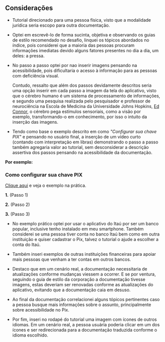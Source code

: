 ## Considerações

- Tutorial direcionado para uma pessoa física, visto que a modalidade jurídica seria escopo para outra documentação.

- Optei em escrevê-lo de forma sucinta, objetiva e observando os guias de estilo recomendado no desafio, linquei os tópicos abordados no índice, pois considerei que a maioria das pessoas procuram informações imediatas devido alguns fatores presentes no dia a dia, um deles: a pressa.

- No passo a passo optei por nao inserir imagens pensando na acessibilidade, pois dificultaria o acesso à informação para as pessoas com deficiência visual. 

  Contudo, ressalto que além dos passos devidamente descritos seria uma opção inserir em cada passo a imagem da tela do aplicativo, visto que     o cérebro humano é um sistema de processamento de informações, e segundo uma pesquisa realizada pelo pesquisador e professor de neurociência na Escola de Medicina da Universidade Johns Hopkins, [Ed Connor](https://krieger.jhu.edu/mbi/directory/ed-connor/), o cérebro pega estímulos sensoriais, como a visão por exemplo, transformando-o em conhecimento, por isso o intuito da inserção das imagens.

- Tendo como base o exemplo descrito em como _"Configurar sua chave PIX"_ e pensando no usuário final, a inserção de um vídeo curto (contando com interpretação em libras) demonstrando o passo a passo também agregaria valor ao tutorial, sem desconsiderar a descrição assertiva dos passos pensando na acessibilidade da documentação.

 **Por exemplo:**
 
 ### **Como configurar sua chave PIX**
 [Clique aqui](https://www.youtube.com/watch?v=cnDOedwhr90) e veja o exemplo na prática.
 
**1.** (Passo 1)

**2.** (Passo 2)

**3.** (Passo 3)

- No exemplo prático optei por usar o aplicativo do Itaú por ser um banco popular, inclusive tenho instalado em meu smartphone. Também considerei se uma pessoa tiver conta no banco Itaú bem como em outra instituição e quiser cadastrar o Pix, talvez o tutorial o ajude a escolher a conta do Itaú.

- Também inseri exemplos de outras instituições financeiras para apoiar mais pessoas que venham a ter contas em outros bancos.

- Destaco que em um cenário real, a documentação necessitaria de atualizações conforme mudanças viessem a ocorrer. E se por ventura, seguindo o guia de estilo da corporação a documentação tivesse imagens, estas deveriam ser renovadas conforme as atualizações do aplicativo, evitando que a documentação caia em desuso.

- Ao final da documentação correlacionei alguns tópicos pertinentes caso a pessoa busque mais informações sobre o assunto, principalmente sobre acessibilidade no Pix.

- Por fim, inseri no rodapé do tutorial uma imagem com ícones de outros idiomas. Em um cenário real, a pessoa usuária poderia clicar em um dos ícones e ser redirecionada para a documentação traduzida conforme o idioma escolhido.


